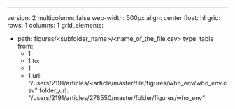 ---
version: 2
multicolumn: false
web-width: 500px
align: center
float: h!
grid:
  rows: 1
  columns: 1
  grid_elements:
  - path: figures/<subfolder_name>/<name_of_the_file.csv>
    type: table
    from:
    - 1
    - 1
    to:
    - 1
    - 1
    url: "/users/2191/articles/<article/master/file/figures/who_env/who_env.csv"
    folder_url: "/users/2191/articles/278550/master/folder/figures/who_env"